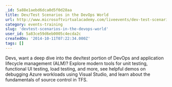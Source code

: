```yaml
---
_id: 5a88e1aebd6dca0d5f0d28aa
title: Dev/Test Scenarios in the DevOps World
url: http://www.microsoftvirtualacademy.com/liveevents/dev-test-scenarios-in-the-devops-world
category: events-training
slug: 'devtest-scenarios-in-the-devops-world'
user_id: 5a83ce59d6eb0005c4ecda2c
createdOn: '2014-10-11T07:22:34.000Z'
tags: []
---
```


Devs, want a deep dive into the dev/test portion of DevOps and application lifecycle management (ALM)? Explore modern tools for unit testing, functional UI testing, load testing, and more, see helpful demos on debugging Azure workloads using Visual Studio, and learn about the fundamentals of source control in TFS.
